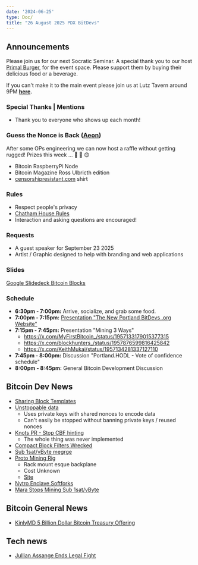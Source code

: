 ```yaml
---
date: '2024-06-25'
type: Doc/
title: "26 August 2025 PDX BitDevs"
---
```


## Announcements

Please join us for our next Socratic Seminar. A special thank you to our host <a href="https://dicksprimalburger.com/" data-no-summary>Primal Burger</a>, for the event space. Please support them by buying their delicious food or a beverage.

If you can't make it to the main event please join us at Lutz Tavern around 9PM **<a href="https://www.lutztavern.com/" data-no-summary>here</a>.**

### Special Thanks | Mentions
- Thank you to everyone who shows up each month!

### Guess the Nonce is Back ([Aeon](https://x.com/aeonBTC))
After some OPs engineering we can now host a raffle without getting rugged! Prizes this week ... 🎉 🎁 😊
  - Bitcoin RaspberryPi Node
  - Bitcoin Magazine Ross Ulbricth edition
  - [censorshipresistant.com](https://censorshipresistant.com/) shirt

### Rules
- Respect people's privacy
- [Chatham House Rules](https://www.chathamhouse.org/about-us/chatham-house-rule)
- Interaction and asking questions are encouraged!

### Requests
- A guest speaker for September 23 2025
- Artist / Graphic designed to help with branding and web applications

### Slides
[Google Slidedeck Bitcoin Blocks](https://docs.google.com/presentation/d/1Ff8zjaY-6GvCRhyODs5eMZozosbHZKo0ZRHtvk1h558/edit?usp=sharing)


### Schedule
- **6:30pm - 7:00pm:** Arrive, socialize, and grab some food.
- **7:00pm - 7:15pm:** [Presentation "The New Portland BitDevs .org Website" ](https://portlandbitdevs.org/)
- **7:15pm - 7:45pm:** Presentation "Mining 3 Ways"
  - https://x.com/MyFirstBitcoin_/status/1957133179015377315
  - https://x.com/blockhunters_/status/1957876599816425842
  - https://x.com/KeithMukai/status/1957134281337127110
- **7:45pm - 8:00pm:** Discussion "Portland.HODL - Vote of confidence schedule"
- **8:00pm - 8:45pm:** General Bitcoin Development Discussion

## Bitcoin Dev News
- [Sharing Block Templates](https://github.com/ajtowns/bips/blob/202508-sendtemplate/bip-ajtowns-sendtemplate.md)
- [Unstoppable data](https://x.com/BitMEXResearch/status/1960328464008978669)
  - Uses private keys with shared nonces to encode data
  - Can't easily be stopped without banning private keys / reused nonces
- [Knots PR - Stop CBF hinting](https://github.com/bitcoinknots/bitcoin/pull/167)
  - The whole thing was never implemented
- [Compact Block Filters Wrecked](https://x.com/darosior/status/1952753869814976638)
- [Sub 1sat/vByte megrge](https://github.com/bitcoin/bitcoin/pull/33106)
- [Proto Mining Rig](https://x.com/protomining/status/1956325003282030738)
  - Rack mount esque backplane
  - Cost Unknown
  - [Site](https://proto.xyz/products/rig)
- [Nytro Enclave Softforks](https://delvingbitcoin.org/t/confidential-script-emulate-soft-forks-using-stateless-tees/1918)
- [Mara Stops Mining Sub 1sat/vByte](https://x.com/PortlandHODL/status/1958520763083825640)

## Bitcoin General News
- [KinlyMD 5 Billion Dollar Bitcoin Treasury Offering](https://x.com/nakamoto/status/1960461088459526185)

## Tech news
- [Jullian Assange Ends Legal Fight](https://apnews.com/article/assange-justice-department-plea-wikileaks-saipan-australia-00eb380879ff636cc9b916f82f82ed40)

